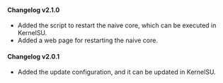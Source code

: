 #### Changelog v2.1.0
* Added the script to restart the naive core, which can be executed in KernelSU.
* Added a web page for restarting the naive core.

#### Changelog v2.0.1
* Added the update configuration, and it can be updated in KernelSU.